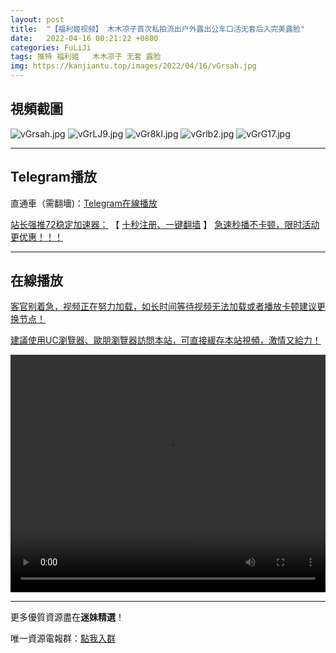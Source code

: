 ```yaml
---
layout: post
title:  "【福利姬视频】 木木凉子首次私拍流出户外露出公车口活无套后入完美露脸"
date:   2022-04-16 00:21:22 +0800
categories: FuLiJi
tags: 推特 福利姬   木木凉子 无套 露脸
img: https://kanjiantu.top/images/2022/04/16/vGrsah.jpg
---
```



## 視頻截圖

![vGrsah.jpg](https://kanjiantu.top/images/2022/04/16/vGrsah.jpg)
![vGrLJ9.jpg](https://kanjiantu.top/images/2022/04/16/vGrLJ9.jpg)
![vGr8kI.jpg](https://kanjiantu.top/images/2022/04/16/vGr8kI.jpg)
![vGrlb2.jpg](https://kanjiantu.top/images/2022/04/16/vGrlb2.jpg)
![vGrG17.jpg](https://kanjiantu.top/images/2022/04/16/vGrG17.jpg)

* * *
## Telegram播放

直通車（需翻墻)：[Telegram在線播放](https://t.me/mimeijingxuan/729)

<u>站长强推72稳定加速器：</u> 【 [十秒注册、一键翻墙](https://72vpn.xyz/#/register?code=mimei) 】
<u>  急速秒播不卡顿，限时活动更优惠！！！</u>
* * *
## 在線播放
<u>客官别着急，视频正在努力加载，如长时间等待视频无法加载或者播放卡顿建议更换节点！</u>

<u>建議使用UC瀏覽器、歐朋瀏覽器訪問本站，可直接緩存本站視頻，激情又給力！</u>
<center><video src="https://cdn.publer.io/uploads/videos/6252c2a9db27973fa7fa7deb/cb4f94325604fe3102e72ee0a4c2dd10.mp4" width="100%" height="380px" controls="controls"></video></center>

* * *
更多優質資源盡在**迷妹精選**！

唯一資源電報群：[點我入群](https://t.me/mimeijingxuan)


